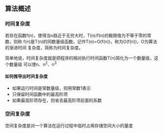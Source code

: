 ## 算法概述

### 时间复杂度
若存在函数f(n)，使得当n趋近于无穷大时，T(n)/f(n)的极限值为不等于零的常数，则称
f(n)是T(n)的同数量级函数。记作T(n)=O(f(n))，称为O(f(n))，O为算法的渐进时间
复杂度，简称为时间复杂度。
  
简单地说，时间复杂度就是把程序的相对执行时间函数T(n)简化为一个数量级，这个数量级
可以使n、n<sup>2</sup>、n<sup>3</sup>
  
#### 如何推导出时间复杂度
- 如果运行时间是常数量级，则用常数1表示
- 只保留时间函数中的最高阶项
- 如果最高阶项存在，则省去最高阶项前面的系数

### 空间复杂度
空间复杂度是对一个算法在运行过程中临时占用存储空间大小的量度